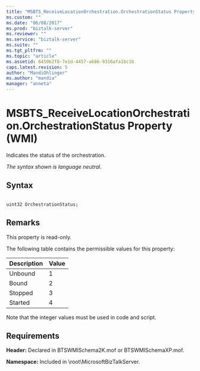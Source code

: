 ```yaml
---
title: "MSBTS_ReceiveLocationOrchestration.OrchestrationStatus Property (WMI) | Microsoft Docs"
ms.custom: ""
ms.date: "06/08/2017"
ms.prod: "biztalk-server"
ms.reviewer: ""
ms.service: "biztalk-server"
ms.suite: ""
ms.tgt_pltfrm: ""
ms.topic: "article"
ms.assetid: 6450b2f8-7e1d-4457-a686-9316afa1bc1b
caps.latest.revision: 5
author: "MandiOhlinger"
ms.author: "mandia"
manager: "anneta"
---
```

# MSBTS_ReceiveLocationOrchestration.OrchestrationStatus Property (WMI)
Indicates the status of the orchestration.  
  
 *The syntax shown is language neutral.*  
  
## Syntax  
  
```  
  
uint32 OrchestrationStatus;  
```  
  
## Remarks  
 This property is read-only.  
  
 The following table contains the permissible values for this property:  
  
|Description|Value|  
|-----------------|-----------|  
|Unbound|1|  
|Bound|2|  
|Stopped|3|  
|Started|4|  
  
 Note that the integer values must be used in code and script.  
  
## Requirements  
 **Header:** Declared in BTSWMISchema2K.mof or BTSWMISchemaXP.mof.  
  
 **Namespace:** Included in \root\MicrosoftBizTalkServer.